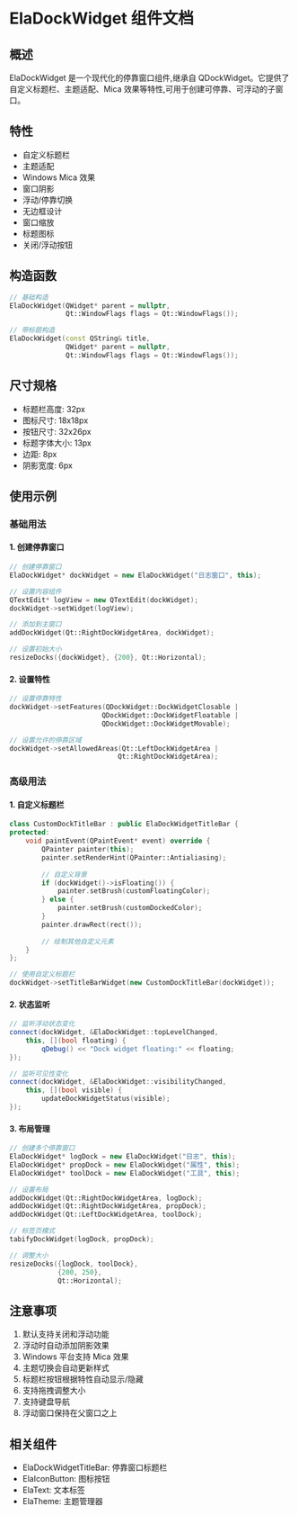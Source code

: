 # ElaDockWidget 组件文档

## 概述
ElaDockWidget 是一个现代化的停靠窗口组件,继承自 QDockWidget。它提供了自定义标题栏、主题适配、Mica 效果等特性,可用于创建可停靠、可浮动的子窗口。

## 特性
- 自定义标题栏
- 主题适配
- Windows Mica 效果
- 窗口阴影
- 浮动/停靠切换
- 无边框设计
- 窗口缩放
- 标题图标
- 关闭/浮动按钮

## 构造函数
```cpp
// 基础构造
ElaDockWidget(QWidget* parent = nullptr, 
              Qt::WindowFlags flags = Qt::WindowFlags());

// 带标题构造
ElaDockWidget(const QString& title, 
              QWidget* parent = nullptr,
              Qt::WindowFlags flags = Qt::WindowFlags());
```

## 尺寸规格

- 标题栏高度: 32px
- 图标尺寸: 18x18px
- 按钮尺寸: 32x26px
- 标题字体大小: 13px
- 边距: 8px
- 阴影宽度: 6px

## 使用示例

### 基础用法

#### 1. 创建停靠窗口
```cpp
// 创建停靠窗口
ElaDockWidget* dockWidget = new ElaDockWidget("日志窗口", this);

// 设置内容组件
QTextEdit* logView = new QTextEdit(dockWidget);
dockWidget->setWidget(logView);

// 添加到主窗口
addDockWidget(Qt::RightDockWidgetArea, dockWidget);

// 设置初始大小
resizeDocks({dockWidget}, {200}, Qt::Horizontal);
```

#### 2. 设置特性
```cpp
// 设置停靠特性
dockWidget->setFeatures(QDockWidget::DockWidgetClosable | 
                       QDockWidget::DockWidgetFloatable |
                       QDockWidget::DockWidgetMovable);

// 设置允许的停靠区域
dockWidget->setAllowedAreas(Qt::LeftDockWidgetArea | 
                           Qt::RightDockWidgetArea);
```

### 高级用法

#### 1. 自定义标题栏
```cpp
class CustomDockTitleBar : public ElaDockWidgetTitleBar {
protected:
    void paintEvent(QPaintEvent* event) override {
        QPainter painter(this);
        painter.setRenderHint(QPainter::Antialiasing);
        
        // 自定义背景
        if (dockWidget()->isFloating()) {
            painter.setBrush(customFloatingColor);
        } else {
            painter.setBrush(customDockedColor);
        }
        painter.drawRect(rect());
        
        // 绘制其他自定义元素
    }
};

// 使用自定义标题栏
dockWidget->setTitleBarWidget(new CustomDockTitleBar(dockWidget));
```

#### 2. 状态监听
```cpp
// 监听浮动状态变化
connect(dockWidget, &ElaDockWidget::topLevelChanged,
    this, [](bool floating) {
        qDebug() << "Dock widget floating:" << floating;
});

// 监听可见性变化
connect(dockWidget, &ElaDockWidget::visibilityChanged,
    this, [](bool visible) {
        updateDockWidgetStatus(visible);
});
```

#### 3. 布局管理
```cpp
// 创建多个停靠窗口
ElaDockWidget* logDock = new ElaDockWidget("日志", this);
ElaDockWidget* propDock = new ElaDockWidget("属性", this);
ElaDockWidget* toolDock = new ElaDockWidget("工具", this);

// 设置布局
addDockWidget(Qt::RightDockWidgetArea, logDock);
addDockWidget(Qt::RightDockWidgetArea, propDock);
addDockWidget(Qt::LeftDockWidgetArea, toolDock);

// 标签页模式
tabifyDockWidget(logDock, propDock);

// 调整大小
resizeDocks({logDock, toolDock}, 
            {200, 250}, 
            Qt::Horizontal);
```

## 注意事项
1. 默认支持关闭和浮动功能
2. 浮动时自动添加阴影效果
3. Windows 平台支持 Mica 效果
4. 主题切换会自动更新样式
5. 标题栏按钮根据特性自动显示/隐藏
6. 支持拖拽调整大小
7. 支持键盘导航
8. 浮动窗口保持在父窗口之上

## 相关组件
- ElaDockWidgetTitleBar: 停靠窗口标题栏
- ElaIconButton: 图标按钮
- ElaText: 文本标签
- ElaTheme: 主题管理器
